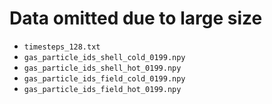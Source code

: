 # Data omitted due to large size
- `timesteps_128.txt`
- `gas_particle_ids_shell_cold_0199.npy`
- `gas_particle_ids_shell_hot_0199.npy`
- `gas_particle_ids_field_cold_0199.npy`
- `gas_particle_ids_field_hot_0199.npy`
